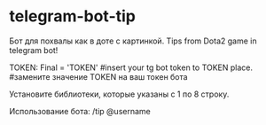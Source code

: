 # telegram-bot-tip
Бот для похвалы как в доте с картинкой.
Tips from Dota2 game in telegram bot! 

TOKEN: Final = 'TOKEN'
#insert your tg bot token to TOKEN place.
#замените значение TOKEN на ваш токен бота

Установите библиотеки, которые указаны с 1 по 8 строку.


Использование бота:
/tip @username
